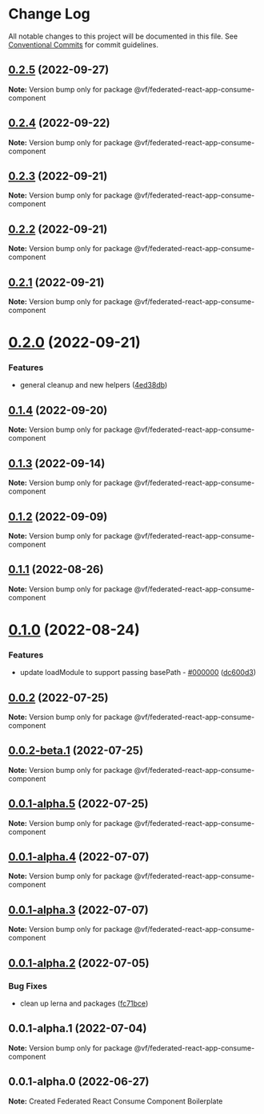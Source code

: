 # Change Log

All notable changes to this project will be documented in this file.
See [Conventional Commits](https://conventionalcommits.org) for commit guidelines.

## [0.2.5](https://vfuk-digital.visualstudio.com/Digital/_git/lib-web-federation-utils/compare/@vf/federated-react-app-consume-component@0.2.4...@vf/federated-react-app-consume-component@0.2.5) (2022-09-27)

**Note:** Version bump only for package @vf/federated-react-app-consume-component





## [0.2.4](https://vfuk-digital.visualstudio.com/Digital/_git/lib-web-federation-utils/compare/@vf/federated-react-app-consume-component@0.2.3...@vf/federated-react-app-consume-component@0.2.4) (2022-09-22)

**Note:** Version bump only for package @vf/federated-react-app-consume-component





## [0.2.3](https://vfuk-digital.visualstudio.com/Digital/_git/lib-web-federation-utils/compare/@vf/federated-react-app-consume-component@0.2.2...@vf/federated-react-app-consume-component@0.2.3) (2022-09-21)

**Note:** Version bump only for package @vf/federated-react-app-consume-component





## [0.2.2](https://vfuk-digital.visualstudio.com/Digital/_git/lib-web-federation-utils/compare/@vf/federated-react-app-consume-component@0.2.1...@vf/federated-react-app-consume-component@0.2.2) (2022-09-21)

**Note:** Version bump only for package @vf/federated-react-app-consume-component





## [0.2.1](https://vfuk-digital.visualstudio.com/Digital/_git/lib-web-federation-utils/compare/@vf/federated-react-app-consume-component@0.2.0...@vf/federated-react-app-consume-component@0.2.1) (2022-09-21)

**Note:** Version bump only for package @vf/federated-react-app-consume-component





# [0.2.0](https://vfuk-digital.visualstudio.com/Digital/_git/lib-web-federation-utils/compare/@vf/federated-react-app-consume-component@0.1.4...@vf/federated-react-app-consume-component@0.2.0) (2022-09-21)


### Features

* general cleanup and new helpers ([4ed38db](https://vfuk-digital.visualstudio.com/Digital/_git/lib-web-federation-utils/commits/4ed38db296f26f37b6f81fca04c7034488013ea4))





## [0.1.4](https://vfuk-digital.visualstudio.com/Digital/_git/lib-web-federation-utils/compare/@vf/federated-react-app-consume-component@0.1.3...@vf/federated-react-app-consume-component@0.1.4) (2022-09-20)

**Note:** Version bump only for package @vf/federated-react-app-consume-component





## [0.1.3](https://vfuk-digital.visualstudio.com/Digital/_git/lib-web-federation-utils/compare/@vf/federated-react-app-consume-component@0.1.2...@vf/federated-react-app-consume-component@0.1.3) (2022-09-14)

**Note:** Version bump only for package @vf/federated-react-app-consume-component





## [0.1.2](https://vfuk-digital.visualstudio.com/Digital/_git/lib-web-federation-utils/compare/@vf/federated-react-app-consume-component@0.1.1...@vf/federated-react-app-consume-component@0.1.2) (2022-09-09)

**Note:** Version bump only for package @vf/federated-react-app-consume-component





## [0.1.1](https://vfuk-digital.visualstudio.com/Digital/_git/lib-web-federation-utils/compare/@vf/federated-react-app-consume-component@0.1.0...@vf/federated-react-app-consume-component@0.1.1) (2022-08-26)

**Note:** Version bump only for package @vf/federated-react-app-consume-component





# [0.1.0](https://vfuk-digital.visualstudio.com/Digital/_git/lib-web-federation-utils/compare/@vf/federated-react-app-consume-component@0.0.2...@vf/federated-react-app-consume-component@0.1.0) (2022-08-24)


### Features

* update loadModule to support passing basePath - [#000000](https://vfuk-digital.visualstudio.com/Digital/_git/lib-web-federation-utils/issues/000000) ([dc600d3](https://vfuk-digital.visualstudio.com/Digital/_git/lib-web-federation-utils/commits/dc600d3318c8d2de11f5886b0e99d9a8604bc3da))





## [0.0.2](https://vfuk-digital.visualstudio.com/Digital/_git/lib-web-federation-utils/compare/@vf/federated-react-app-consume-component@0.0.1-alpha.2...@vf/federated-react-app-consume-component@0.0.2) (2022-07-25)

**Note:** Version bump only for package @vf/federated-react-app-consume-component





## [0.0.2-beta.1](https://vfuk-digital.visualstudio.com/Digital/_git/lib-web-federation-utils/compare/@vf/federated-react-app-consume-component@0.0.1-alpha.4...@vf/federated-react-app-consume-component@0.0.2-beta.1) (2022-07-25)

**Note:** Version bump only for package @vf/federated-react-app-consume-component





## [0.0.1-alpha.5](https://dev.azure.com/vfuk-digital/Digital/_git/lib-web-federation-utils/compare/@vf/federated-react-app-consume-component@0.0.1-alpha.4...@vf/federated-react-app-consume-component@0.0.1-alpha.5) (2022-07-25)

**Note:** Version bump only for package @vf/federated-react-app-consume-component





## [0.0.1-alpha.4](https://vfuk-digital.visualstudio.com/Digital/_git/lib-web-federation-utils/compare/@vf/federated-react-app-consume-component@0.0.1-alpha.3...@vf/federated-react-app-consume-component@0.0.1-alpha.4) (2022-07-07)

**Note:** Version bump only for package @vf/federated-react-app-consume-component





## [0.0.1-alpha.3](https://vfuk-digital.visualstudio.com/Digital/_git/lib-web-federation-utils/compare/@vf/federated-react-app-consume-component@0.0.1-alpha.2...@vf/federated-react-app-consume-component@0.0.1-alpha.3) (2022-07-07)

**Note:** Version bump only for package @vf/federated-react-app-consume-component





## [0.0.1-alpha.2](https://vfuk-digital.visualstudio.com/Digital/_git/lib-web-federation-utils/compare/@vf/federated-react-app-consume-component@0.0.1-alpha.1...@vf/federated-react-app-consume-component@0.0.1-alpha.2) (2022-07-05)


### Bug Fixes

* clean up lerna and packages ([fc71bce](https://vfuk-digital.visualstudio.com/Digital/_git/lib-web-federation-utils/commits/fc71bceea2880b9d479d95903c6eea67fc2ee27f))





## 0.0.1-alpha.1 (2022-07-04)

**Note:** Version bump only for package @vf/federated-react-app-consume-component





## 0.0.1-alpha.0 (2022-06-27)

**Note:** Created Federated React Consume Component Boilerplate
